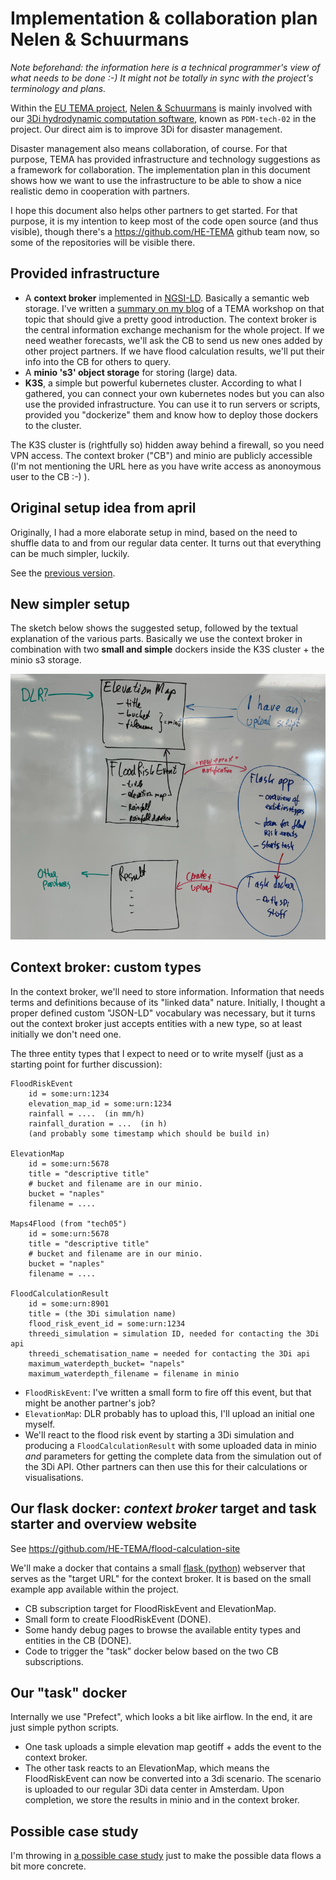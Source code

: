 # Implementation & collaboration plan Nelen & Schuurmans

*Note beforehand: the information here is a technical programmer's view of what needs to be done :-) It might not be totally in sync with the project's terminology and plans.*

Within the [EU TEMA project](https://tema-project.eu/), [Nelen & Schuurmans](https://www.nelen-schuurmans.nl) is mainly involved with our [3Di hydrodynamic computation software](https://3diwatermanagement.com/), known as `PDM-tech-02` in the project. Our direct aim is to improve 3Di for disaster management.

Disaster management also means collaboration, of course. For that purpose, TEMA has provided infrastructure and technology suggestions as a framework for collaboration. The implementation plan in this document shows how we want to use the infrastructure to be able to show a nice realistic demo in cooperation with partners.

I hope this document also helps other partners to get started. For that purpose, it is my intention to keep most of the code open source (and thus visible), though there's a https://github.com/HE-TEMA github team now, so some of the repositories will be visible there.


## Provided infrastructure

- A **context broker** implemented in [NGSI-LD](https://en.wikipedia.org/wiki/NGSI-LD). Basically a semantic web storage. I've written a [summary on my blog](https://reinout.vanrees.org/weblog/2024/04/16/tema-workshop-json-ld.html) of a TEMA workshop on that topic that should give a pretty good introduction. The context broker is the central information exchange mechanism for the whole project. If we need weather forecasts, we'll ask the CB to send us new ones added by other project partners. If we have flood calculation results, we'll put their info into the CB for others to query.
- A **minio 's3' object storage** for storing (large) data.
- **K3S**, a simple but powerful kubernetes cluster. According to what I gathered, you can connect your own kubernetes nodes but you can also use the provided infrastructure. You can use it to run servers or scripts, provided you "dockerize" them and know how to deploy those dockers to the cluster.

The K3S cluster is (rightfully so) hidden away behind a firewall, so you need VPN
access. The context broker ("CB") and minio are publicly accessible (I'm not mentioning the URL here as you have write access as anonoymous user to the CB :-) ).

## Original setup idea from april

Originally, I had a more elaborate setup in mind, based on the need to shuffle data to and from our regular data center. It turns out that everything can be much simpler, luckily.

See the [previous version](original-setup-from-april2024.md).


## New simpler setup

The sketch below shows the suggested setup, followed by the textual explanation of the various parts. Basically we use the context broker in combination with two **small and simple** dockers inside the K3S cluster + the minio s3 storage.

![Sketch of the suggested setup](suggested-setup3.png)


## Context broker: custom types

In the context broker, we'll need to store information. Information that needs terms and definitions because of its "linked data" nature. Initially, I thought a proper defined custom "JSON-LD" vocabulary was necessary, but it turns out the context broker just accepts entities with a new type, so at least initially we don't need one.

The three entity types that I expect to need or to write myself (just as a starting point for further discussion):


    FloodRiskEvent
        id = some:urn:1234
        elevation_map_id = some:urn:1234
        rainfall = ....  (in mm/h)
        rainfall_duration = ...  (in h)
        (and probably some timestamp which should be build in)

    ElevationMap
        id = some:urn:5678
        title = "descriptive title"
        # bucket and filename are in our minio.
        bucket = "naples"
        filename = ....

    Maps4Flood (from "tech05")
        id = some:urn:5678
        title = "descriptive title"
        # bucket and filename are in our minio.
        bucket = "naples"
        filename = ....

    FloodCalculationResult
        id = some:urn:8901
        title = (the 3Di simulation name)
        flood_risk_event_id = some:urn:1234
        threedi_simulation = simulation ID, needed for contacting the 3Di api
        threedi_schematisation_name = needed for contacting the 3Di api
        maximum_waterdepth_bucket= "napels"
        maximum_waterdepth_filename = filename in minio

- `FloodRiskEvent`: I've written a small form to fire off this event, but that might be another partner's job?
- `ElevationMap`: DLR probably has to upload this, I'll upload an initial one myself.
- We'll react to the flood risk event by starting a 3Di simulation and producing a `FloodCalculationResult` with some uploaded data in minio *and* parameters for getting the complete data from the simulation out of the 3Di API. Other partners can then use this for their calculations or visualisations.


## Our flask docker: *context broker* target and task starter and overview website

See https://github.com/HE-TEMA/flood-calculation-site

We'll make a docker that contains a small [flask (python)](https://pypi.org/project/Flask/) webserver that serves as the "target URL" for the context broker. It is based on the small example app available within the project.

- CB subscription target for FloodRiskEvent and ElevationMap.
- Small form to create FloodRiskEvent (DONE).
- Some handy debug pages to browse the available entity types and entities in the CB (DONE).
- Code to trigger the "task" docker below based on the two CB subscriptions.


## Our "task" docker

Internally we use "Prefect", which looks a bit like airflow. In the end, it are just simple python scripts.

- One task uploads a simple elevation map geotiff + adds the event to the context broker.
- The other task reacts to an ElevationMap, which means the FloodRiskEvent can now be converted into a 3di scenario. The scenario is uploaded to our regular 3Di data center in Amsterdam. Upon completion, we store the results in minio and in the context broker.


## Possible case study

I'm throwing in [a possible case study](example-case-study/case-study.md) just to make the possible data flows a bit more concrete.

